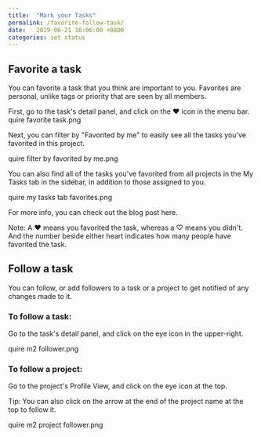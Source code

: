 ```yaml
---
title:  "Mark your Tasks"
permalink: /favorite-follow-task/
date:   2019-06-21 16:06:00 +0800
categories: set status
---
```


## Favorite a task

You can favorite a task that you think are important to you. Favorites are personal, unlike tags or priority that are seen by all members.

First, go to the task's detail panel, and click on the ♥ icon in the menu bar.
quire favorite task.png

Next, you can filter by "Favorited by me" to easily see all the tasks you've favorited in this project.

quire filter by favorited by me.png

You can also find all of the tasks you've favorited from all projects in the My Tasks tab in the sidebar, in addition to those assigned to you.

quire my tasks tab favorites.png

For more info, you can check out the blog post here.

Note: A ♥ means you favorited the task, whereas a ♡ means you didn't. And the number beside either heart indicates how many people have favorited the task.





## Follow a task

You can follow, or add followers to a task or a project to get notified of any changes made to it.

### To follow a task:

Go to the task's detail panel, and click on the eye icon in the upper-right.

quire m2 follower.png

### To follow a project:

Go to the project's Profile View, and click on the eye icon at the top.

Tip: You can also click on the arrow at the end of the project name at the top to follow it.

quire m2 project follower.png